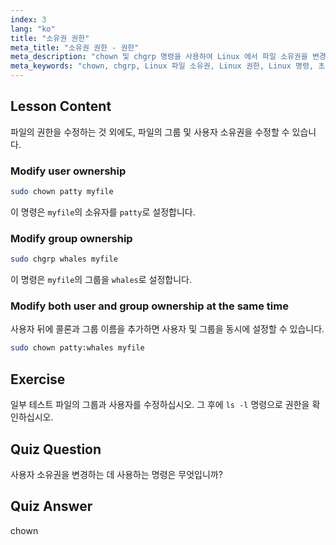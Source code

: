 ```yaml
---
index: 3
lang: "ko"
title: "소유권 권한"
meta_title: "소유권 권한 - 권한"
meta_description: "chown 및 chgrp 명령을 사용하여 Linux 에서 파일 소유권을 변경하는 방법을 배웁니다. 이 초보자 친화적인 Linux 튜토리얼을 통해 사용자 및 그룹 권한을 이해합니다."
meta_keywords: "chown, chgrp, Linux 파일 소유권, Linux 권한, Linux 명령, 초보자 Linux, Linux 튜토리얼, Linux 가이드"
---
```


## Lesson Content

파일의 권한을 수정하는 것 외에도, 파일의 그룹 및 사용자 소유권을 수정할 수 있습니다.

### Modify user ownership

```bash
sudo chown patty myfile
```

이 명령은 `myfile`의 소유자를 `patty`로 설정합니다.

### Modify group ownership

```bash
sudo chgrp whales myfile
```

이 명령은 `myfile`의 그룹을 `whales`로 설정합니다.

### Modify both user and group ownership at the same time

사용자 뒤에 콜론과 그룹 이름을 추가하면 사용자 및 그룹을 동시에 설정할 수 있습니다.

```bash
sudo chown patty:whales myfile
```

## Exercise

일부 테스트 파일의 그룹과 사용자를 수정하십시오. 그 후에 `ls -l` 명령으로 권한을 확인하십시오.

## Quiz Question

사용자 소유권을 변경하는 데 사용하는 명령은 무엇입니까?

## Quiz Answer

chown
